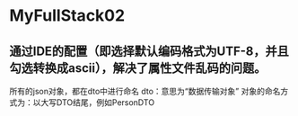 # MyFullStack02

## 通过IDE的配置（即选择默认编码格式为UTF-8，并且勾选转换成ascii），解决了属性文件乱码的问题。

所有的json对象，都在dto中进行命名
dto：意思为“数据传输对象”
对象的命名方式为：以大写DTO结尾，例如PersonDTO

